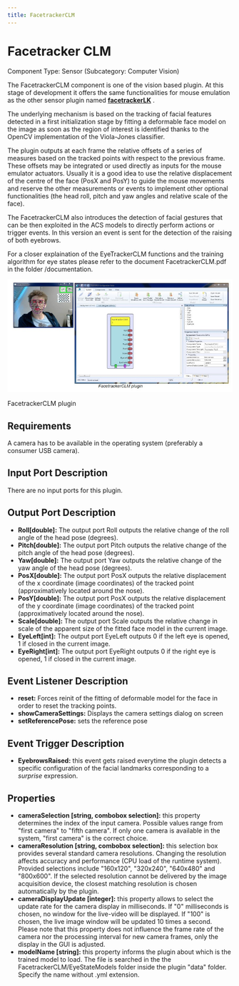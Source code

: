 ```yaml
---
title: FacetrackerCLM
---
```


# Facetracker CLM

Component Type: Sensor (Subcategory: Computer Vision)

The FacetrackerCLM component is one of the vision based plugin. At this stage of development it offers the same functionalities for mouse emulation as the other sensor plugin named **[facetrackerLK](FacetrackerLK.htm)** .

The underlying mechanism is based on the tracking of facial features detected in a first initialization stage by fitting a deformable face model on the image as soon as the region of interest is identified thanks to the OpenCV implementation of the Viola-Jones classifier.

The plugin outputs at each frame the relative offsets of a series of measures based on the tracked points with respect to the previous frame. These offsets may be integrated or used directly as inputs for the mouse emulator actuators. Usually it is a good idea to use the relative displacement of the centre of the face (PosX and PosY) to guide the mouse movements and reserve the other measurements or events to implement other optional functionalities (the head roll, pitch and yaw angles and relative scale of the face).

The FacetrackerCLM also introduces the detection of facial gestures that can be then exploited in the ACS models to directly perform actions or trigger events. In this version an event is sent for the detection of the raising of both eyebrows.

For a closer explaination of the EyeTrackerCLM functions and the training algorithm for eye states please refer to the document FacetrackerCLM.pdf in the folder /documentation.

![Screenshot: FacetrackerCLM plugin](./img/FacetrackerCLM.jpg "Screenshot: FacetrackerCLM plugin")

FacetrackerCLM plugin

## Requirements

A camera has to be available in the operating system (preferably a consumer USB camera).

## Input Port Description

There are no input ports for this plugin.

## Output Port Description

- **Roll\[double\]:** The output port Roll outputs the relative change of the roll angle of the head pose (degrees).
- **Pitch\[double\]:** The output port Pitch outputs the relative change of the pitch angle of the head pose (degrees).
- **Yaw\[double\]:** The output port Yaw outputs the relative change of the yaw angle of the head pose (degrees).
- **PosX\[double\]:** The output port PosX outputs the relative displacement of the x coordinate (image coordinates) of the tracked point (approximatively located around the nose).
- **PosY\[double\]:** The output port PosX outputs the relative displacement of the y coordinate (image coordinates) of the tracked point (approximatively located around the nose).
- **Scale\[double\]:** The output port Scale outputs the relative change in scale of the apparent size of the fitted face model in the current image.
- **EyeLeft\[int\]:** The output port EyeLeft outputs 0 if the left eye is opened, 1 if closed in the current image.
- **EyeRight\[int\]:** The output port EyeRight outputs 0 if the right eye is opened, 1 if closed in the current image.

## Event Listener Description

- **reset:** Forces reinit of the fitting of deformable model for the face in order to reset the tracking points.
- **showCameraSettings:** Displays the camera settings dialog on screen
- **setReferencePose:** sets the reference pose

## Event Trigger Description

- **EyebrowsRaised:** this event gets raised everytime the plugin detects a specific configuration of the facial landmarks corresponding to a _surprise_ expression.

## Properties

- **cameraSelection \[string, combobox selection\]:** this property determines the index of the input camera. Possible values range from "first camera" to "fifth camera". If only one camera is available in the system, "first camera" is the correct choice.
- **cameraResolution \[string, combobox selection\]:** this selection box provides several standard camera resolutions. Changing the resolution affects accuracy and performance (CPU load of the runtime system). Provided selections include "160x120", "320x240", "640x480" and "800x600". If the selected resolution cannot be delivered by the image acquisition device, the closest matching resolution is chosen automatically by the plugin.
- **cameraDisplayUpdate \[integer\]:** this property allows to select the update rate for the camera display in milliseconds. If "0" milliseconds is chosen, no window for the live-video will be displayed. If "100" is chosen, the live image window will be updated 10 times a second. Please note that this property does not influence the frame rate of the camera nor the processing interval for new camera frames, only the display in the GUI is adjusted.
- **modelName \[string\]:** this property informs the plugin about which is the trained model to load. The file is searched in the the FacetrackerCLM/EyeStateModels folder inside the plugin "data" folder. Specify the name without .yml extension.
